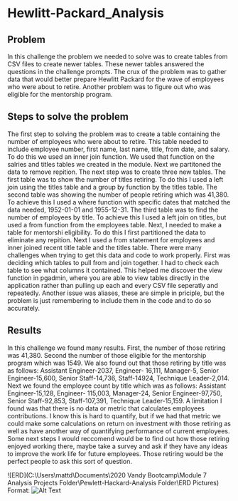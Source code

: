 # Hewlitt-Packard_Analysis
## Problem
In this challenge the problem we needed to solve was to create tables from CSV files to create newer tables. These newer tables answered the questions in the challenge prompts. The crux of the problem was to gather data that would better prepare Hewlitt Packard for the wave of employees who were about to retire. Another problem was to figure out who was eligible for the mentorship program. 
## Steps to solve the problem
The first step to solving the problem was to create a table containing the number of employees who were about to retire. This table needed to include employee number, first name, last name, title, from date, and salary. To do this we used an inner join function. We used that function on the salries and titles tables we created in the module. Next we partitoned the data to remove repition. The next step was to create three new tables. The first table was to show the number of titles retiring. To do this I used a left join using the titles table and a group by function by the titles table. The second table was showing the number of people retiring which was 41,380. To achieve this I used a where function with specific dates that matched the data needed, 1952-01-01 and 1955-12-31. The third table was to find the number of employees by title. To achieve this I used a left join on titles, but used a from function from the employees table.  Next, I needed to make a table for mentorshi eligibility. To do this I first partitioned the data to eliminate any repition. Next I used a from statement for employees and inner joined recent title table and the titles table. There were many challenges when trying to get this data and code to work properly. First was deciding which tables to pull from and join together. I had to check each table to see what columns it contained. This helped me discover the view function in pgadmin, where you are able to view tables directly in the application rather than pulling up each and every CSV file seperatly and repeatedly. Another issue was aliases, these are simple in priciple, but the problem is just remembering to include them in the code and to do so accurately. 
## Results
In  this challenge we found many results. First, the number of those retiring was 41,380. Second the number of those eligible for the mentorship program which was 1549. We also found out that those retiring by title was as follows: Assistant Engineer-2037, Engineer- 16,111, Manager-5, Senior Engineer-15,600, Senior Staff-14,736, Staff-14924, Technique Leader-2,014. Next we found the employee count by title which was as follows: Assistant Engineer-15,128, Engineer- 115,003, Manager-24, Senior Engineer-97,750, Senior Staff-92,853, Staff-107,391, Technique Leader-15,159. A limitation I found was that there is no data or metric that calculates employees contributions. I know this is hard to quantify, but if we had that metric we could make some calculations on return on investment with those retiring as well as have another way of quantifying performance of current employees. Some next steps I would reccomend would be to find out how those retiring enjoyed working there, maybe take a survey and ask if they have any ideas to improve the work life for future employees. Those retiring would be the perfect people to ask this sort of question. 

![ERD](C:\Users\mattd\Documents\2020 Vandy Bootcamp\Module 7 Analysis Projects Folder\Pewlett-Hackard-Analysis Folder\ERD Pictures)
Format: ![Alt Text](url)
